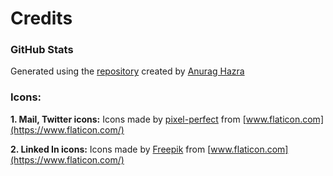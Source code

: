 # Credits

### GitHub Stats
Generated using the [repository](https://github.com/anuraghazra/github-readme-stats) created by [Anurag Hazra](https://github.com/anuraghazra)

### Icons:
**1. Mail, Twitter icons:** Icons made by [pixel-perfect](https://www.flaticon.com/authors/pixel-perfect) from [www.flaticon.com](https://www.flaticon.com/)

**2. Linked In icons:** Icons made by [Freepik](https://www.flaticon.com/authors/freepik) from [www.flaticon.com](https://www.flaticon.com/)
